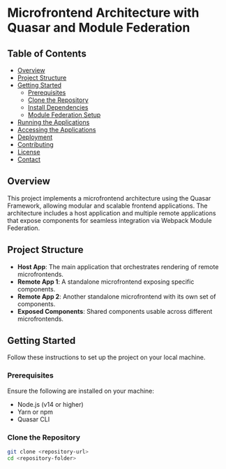 # Microfrontend Architecture with Quasar and Module Federation

## Table of Contents

- [Overview](#overview)
- [Project Structure](#project-structure)
- [Getting Started](#getting-started)
  - [Prerequisites](#prerequisites)
  - [Clone the Repository](#clone-the-repository)
  - [Install Dependencies](#install-dependencies)
  - [Module Federation Setup](#module-federation-setup)
- [Running the Applications](#running-the-applications)
- [Accessing the Applications](#accessing-the-applications)
- [Deployment](#deployment)
- [Contributing](#contributing)
- [License](#license)
- [Contact](#contact)

## Overview

This project implements a microfrontend architecture using the Quasar Framework, allowing modular and scalable frontend applications. The architecture includes a host application and multiple remote applications that expose components for seamless integration via Webpack Module Federation.

## Project Structure

- **Host App**: The main application that orchestrates rendering of remote microfrontends.
- **Remote App 1**: A standalone microfrontend exposing specific components.
- **Remote App 2**: Another standalone microfrontend with its own set of components.
- **Exposed Components**: Shared components usable across different microfrontends.

## Getting Started

Follow these instructions to set up the project on your local machine.

### Prerequisites

Ensure the following are installed on your machine:

- Node.js (v14 or higher)
- Yarn or npm
- Quasar CLI

### Clone the Repository

```bash
git clone <repository-url>
cd <repository-folder>
